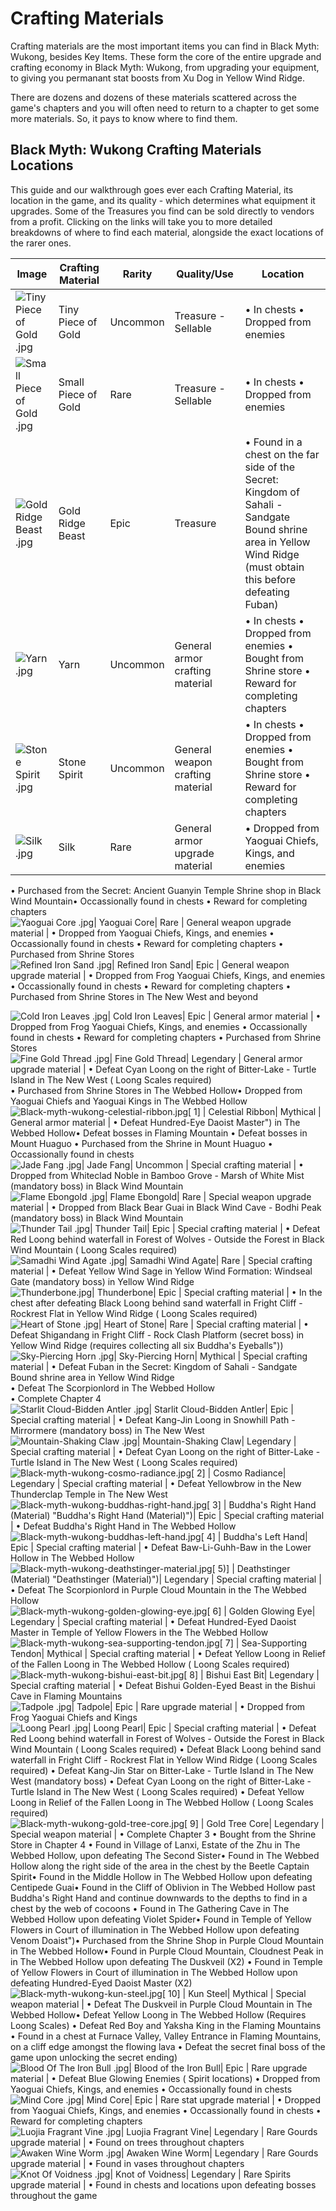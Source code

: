 # Crafting Materials

Crafting materials are the most important items you can find in Black Myth: Wukong, besides Key Items. These form the core of the entire upgrade and crafting economy in Black Myth: Wukong, from upgrading your equipment, to giving you permanant stat boosts from Xu Dog in Yellow Wind Ridge. 

There are dozens and dozens of these materials scattered across the game's chapters and you will often need to return to a chapter to get some more materials. So, it pays to know where to find them. 

## Black Myth: Wukong Crafting Materials Locations

This guide and our walkthrough goes ever each Crafting Material, its location in the game, and its quality - which determines what equipment it upgrades. Some of the Treasures you find can be sold directly to vendors from a profit. Clicking on the links will take you to more detailed breakdowns of where to find each material, alongside the exact locations of the rarer ones. 

Image | Crafting Material | Rarity | Quality/Use | Location   
---|---|---|---|---  
![Tiny Piece of Gold .jpg](https://oyster.ignimgs.com/mediawiki/apis.ign.com/black-myth-wukong/3/31/Tiny_Piece_of_Gold_.jpg)| Tiny Piece of Gold| Uncommon | Treasure - Sellable | • In chests • Dropped from enemies   
![Small Piece of Gold .jpg](https://oyster.ignimgs.com/mediawiki/apis.ign.com/black-myth-wukong/5/5f/Small_Piece_of_Gold_.jpg)| Small Piece of Gold| Rare | Treasure - Sellable | • In chests • Dropped from enemies   
![Gold Ridge Beast .jpg](https://oyster.ignimgs.com/mediawiki/apis.ign.com/black-myth-wukong/a/a0/Gold_Ridge_Beast_.jpg)| Gold Ridge Beast| Epic | Treasure | • Found in a chest on the far side of the Secret: Kingdom of Sahali - Sandgate Bound shrine area in Yellow Wind Ridge (must obtain this before defeating Fuban)  
![Yarn .jpg](https://oyster.ignimgs.com/mediawiki/apis.ign.com/black-myth-wukong/e/ef/Yarn_.jpg)| Yarn| Uncommon | General armor crafting material | • In chests • Dropped from enemies • Bought from Shrine store • Reward for completing chapters   
![Stone Spirit .jpg](https://oyster.ignimgs.com/mediawiki/apis.ign.com/black-myth-wukong/a/ac/Stone_Spirit_.jpg)| Stone Spirit| Uncommon | General weapon crafting material | • In chests • Dropped from enemies • Bought from Shrine store • Reward for completing chapters   
![Silk .jpg](https://oyster.ignimgs.com/mediawiki/apis.ign.com/black-myth-wukong/b/bd/Silk_.jpg)| Silk| Rare | General armor upgrade material | • Dropped from Yaoguai Chiefs, Kings, and enemies  
• Purchased from the Secret: Ancient Guanyin Temple Shrine shop in Black Wind Mountain• Occassionally found in chests • Reward for completing chapters   
![Yaoguai Core .jpg](https://oyster.ignimgs.com/mediawiki/apis.ign.com/black-myth-wukong/d/d8/Yaoguai_Core_.jpg)| Yaoguai Core| Rare | General weapon upgrade material | • Dropped from Yaoguai Chiefs, Kings, and enemies • Occassionally found in chests • Reward for completing chapters • Purchased from Shrine Stores   
![Refined Iron Sand .jpg](https://oyster.ignimgs.com/mediawiki/apis.ign.com/black-myth-wukong/5/57/Refined_Iron_Sand_.jpg)| Refined Iron Sand| Epic | General weapon upgrade material | • Dropped from Frog Yaoguai Chiefs, Kings, and enemies • Occassionally found in chests • Reward for completing chapters • Purchased from Shrine Stores in The New West and beyond  
  
![Cold Iron Leaves .jpg](https://oyster.ignimgs.com/mediawiki/apis.ign.com/black-myth-wukong/1/19/Cold_Iron_Leaves_.jpg)| Cold Iron Leaves| Epic | General armor material | • Dropped from Frog Yaoguai Chiefs, Kings, and enemies • Occassionally found in chests • Reward for completing chapters • Purchased from Shrine Stores   
![Fine Gold Thread .jpg](https://oyster.ignimgs.com/mediawiki/apis.ign.com/black-myth-wukong/0/0d/Fine_Gold_Thread_.jpg)| Fine Gold Thread| Legendary | General armor upgrade material | • Defeat Cyan Loong on the right of Bitter-Lake - Turtle Island in The New West ( Loong Scales required)  
• Purchased from Shrine Stores in The Webbed Hollow• Dropped from Yaoguai Chiefs and Yaoguai Kings in The Webbed Hollow  
![Black-myth-wukong-celestial-ribbon.jpg](https://oyster.ignimgs.com/mediawiki/apis.ign.com/black-myth-wukong/3/31/Black-myth-wukong-celestial-ribbon.jpg)[ 1] | Celestial Ribbon| Mythical | General armor material | • Defeat Hundred-Eye Daoist Master") in The Webbed Hollow• Defeat bosses in Flaming Mountain • Defeat bosses in Mount Huaguo • Purchased from the Shrine in Mount Huaguo • Occassionally found in chests   
![Jade Fang .jpg](https://oyster.ignimgs.com/mediawiki/apis.ign.com/black-myth-wukong/1/1c/Jade_Fang_.jpg)| Jade Fang| Uncommon | Special crafting material | • Dropped from Whiteclad Noble in Bamboo Grove - Marsh of White Mist (mandatory boss) in Black Wind Mountain  
![Flame Ebongold .jpg](https://oyster.ignimgs.com/mediawiki/apis.ign.com/black-myth-wukong/e/ea/Flame_Ebongold_.jpg)| Flame Ebongold| Rare | Special weapon upgrade material | • Dropped from Black Bear Guai in Black Wind Cave - Bodhi Peak (mandatory boss) in Black Wind Mountain  
![Thunder Tail .jpg](https://oyster.ignimgs.com/mediawiki/apis.ign.com/black-myth-wukong/6/6a/Thunder_Tail_.jpg)| Thunder Tail| Epic | Special crafting material | • Defeat  Red Loong behind waterfall in Forest of Wolves - Outside the Forest in Black Wind Mountain ( Loong Scales required)   
![Samadhi Wind Agate .jpg](https://oyster.ignimgs.com/mediawiki/apis.ign.com/black-myth-wukong/e/e0/Samadhi_Wind_Agate_.jpg)| Samadhi Wind Agate| Rare | Special crafting material | • Defeat Yellow Wind Sage in Yellow Wind Formation: Windseal Gate (mandatory boss) in Yellow Wind Ridge  
![Thunderbone.jpg](https://oyster.ignimgs.com/mediawiki/apis.ign.com/black-myth-wukong/0/0b/Thunderbone.jpg)| Thunderbone| Epic | Special crafting material | • In the chest after defeating Black Loong behind sand waterfall in Fright Cliff - Rockrest Flat in Yellow Wind Ridge ( Loong Scales required)   
![Heart of Stone .jpg](https://oyster.ignimgs.com/mediawiki/apis.ign.com/black-myth-wukong/9/92/Heart_of_Stone_.jpg)| Heart of Stone| Rare | Special crafting material | • Defeat Shigandang in Fright Cliff - Rock Clash Platform (secret boss) in Yellow Wind Ridge (requires collecting all six Buddha's Eyeballs"))   
![Sky-Piercing Horn .jpg](https://oyster.ignimgs.com/mediawiki/apis.ign.com/black-myth-wukong/4/48/Sky-Piercing_Horn_.jpg)| Sky-Piercing Horn| Mythical | Special crafting material | • Defeat  Fuban in the Secret: Kingdom of Sahali - Sandgate Bound shrine area in Yellow Wind Ridge  
• Defeat The Scorpionlord in The Webbed Hollow  
• Complete Chapter 4   
![Starlit Cloud-Bidden Antler .jpg](https://oyster.ignimgs.com/mediawiki/apis.ign.com/black-myth-wukong/0/04/Starlit_Cloud-Bidden_Antler_.jpg)| Starlit Cloud-Bidden Antler| Epic | Special crafting material | • Defeat Kang-Jin Loong in Snowhill Path - Mirrormere (mandatory boss) in The New West  
![Mountain-Shaking Claw .jpg](https://oyster.ignimgs.com/mediawiki/apis.ign.com/black-myth-wukong/5/5b/Mountain-Shaking_Claw_.jpg)| Mountain-Shaking Claw| Legendary | Special crafting material | • Defeat Cyan Loong on the right of Bitter-Lake - Turtle Island in The New West ( Loong Scales required)   
![Black-myth-wukong-cosmo-radiance.jpg](https://oyster.ignimgs.com/mediawiki/apis.ign.com/black-myth-wukong/6/6e/Black-myth-wukong-cosmo-radiance.jpg)[ 2] | Cosmo Radiance| Legendary | Special crafting material | • Defeat Yellowbrow in the New Thunderclap Temple in The New West  
![Black-myth-wukong-buddhas-right-hand.jpg](https://oyster.ignimgs.com/mediawiki/apis.ign.com/black-myth-wukong/f/fb/Black-myth-wukong-buddhas-right-hand.jpg)[ 3] | Buddha's Right Hand (Material) "Buddha's Right Hand \(Material\)")| Epic | Special crafting material | • Defeat Buddha's Right Hand in The Webbed Hollow  
![Black-myth-wukong-buddhas-left-hand.jpg](https://oyster.ignimgs.com/mediawiki/apis.ign.com/black-myth-wukong/f/f3/Black-myth-wukong-buddhas-left-hand.jpg)[ 4] | Buddha's Left Hand| Epic | Special crafting material | • Defeat Baw-Li-Guhh-Baw in the Lower Hollow in The Webbed Hollow  
![Black-myth-wukong-deathstinger-material.jpg](https://oyster.ignimgs.com/mediawiki/apis.ign.com/black-myth-wukong/1/19/Black-myth-wukong-deathstinger-material.jpg)[ 5)] | Deathstinger (Material) "Deathstinger \(Material\)")| Legendary | Special crafting material | • Defeat The Scorpionlord in Purple Cloud Mountain in the The Webbed Hollow  
![Black-myth-wukong-golden-glowing-eye.jpg](https://oyster.ignimgs.com/mediawiki/apis.ign.com/black-myth-wukong/7/7a/Black-myth-wukong-golden-glowing-eye.jpg)[ 6] | Golden Glowing Eye| Legendary | Special crafting material | • Defeat Hundred-Eyed Daoist Master in Temple of Yellow Flowers in the The Webbed Hollow  
![Black-myth-wukong-sea-supporting-tendon.jpg](https://oyster.ignimgs.com/mediawiki/apis.ign.com/black-myth-wukong/8/8f/Black-myth-wukong-sea-supporting-tendon.jpg)[ 7] | Sea-Supporting Tendon| Mythical | Special crafting material | • Defeat Yellow Loong in Relief of the Fallen Loong in The Webbed Hollow ( Loong Scales required)   
![Black-myth-wukong-bishui-east-bit.jpg](https://oyster.ignimgs.com/mediawiki/apis.ign.com/black-myth-wukong/4/42/Black-myth-wukong-bishui-east-bit.jpg)[ 8] | Bishui East Bit| Legendary | Special crafting material | • Defeat Bishui Golden-Eyed Beast in the Bishui Cave in Flaming Mountains   
![Tadpole .jpg](https://oyster.ignimgs.com/mediawiki/apis.ign.com/black-myth-wukong/c/cb/Tadpole_.jpg)| Tadpole| Epic | Rare upgrade material | • Dropped from Frog Yaoguai Chiefs and Kings   
![Loong Pearl .jpg](https://oyster.ignimgs.com/mediawiki/apis.ign.com/black-myth-wukong/3/3d/Loong_Pearl_.jpg)| Loong Pearl| Epic | Special crafting material | • Defeat Red Loong behind waterfall in Forest of Wolves - Outside the Forest in Black Wind Mountain ( Loong Scales required) • Defeat Black Loong behind sand waterfall in Fright Cliff - Rockrest Flat in Yellow Wind Ridge ( Loong Scales required) • Defeat Kang-Jin Star on Bitter-Lake - Turtle Island in The New West (mandatory boss) • Defeat Cyan Loong on the right of Bitter-Lake - Turtle Island in The New West ( Loong Scales required) • Defeat Yellow Loong in Relief of the Fallen Loong in The Webbed Hollow ( Loong Scales required)   
![Black-myth-wukong-gold-tree-core.jpg](https://oyster.ignimgs.com/mediawiki/apis.ign.com/black-myth-wukong/1/19/Black-myth-wukong-gold-tree-core.jpg)[ 9] | Gold Tree Core| Legendary | Special weapon material | • Complete Chapter 3 • Bought from the Shrine Store in Chapter 4 • Found in Village of Lanxi, Estate of the Zhu in The Webbed Hollow, upon defeating The Second Sister• Found in The Webbed Hollow along the right side of the area in the chest by the Beetle Captain Spirit• Found in the Middle Hollow in The Webbed Hollow upon defeating Centipede Guai• Found in the Cliff of Oblivion in The Webbed Hollow past Buddha's Right Hand and continue downwards to the depths to find in a chest by the web of cocoons • Found in The Gathering Cave in The Webbed Hollow upon defeating Violet Spider• Found in Temple of Yellow Flowers in Court of illumination in The Webbed Hollow upon defeating Venom Doaist")• Purchased from the Shrine Shop in Purple Cloud Mountain in The Webbed Hollow• Found in Purple Cloud Mountain, Cloudnest Peak in in The Webbed Hollow upon defeating The Duskveil (X2) • Found in Temple of Yellow Flowers in Court of illumination in The Webbed Hollow upon defeating Hundred-Eyed Daoist Master (X2)   
![Black-myth-wukong-kun-steel.jpg](https://oyster.ignimgs.com/mediawiki/apis.ign.com/black-myth-wukong/0/0b/Black-myth-wukong-kun-steel.jpg)[ 10] | Kun Steel| Mythical | Special weapon material | • Defeat The Duskveil in Purple Cloud Mountain in The Webbed Hollow• Defeat Yellow Loong in The Webbed Hollow (Requires Loong Scales) • Defeat Red Boy and Yaksha King in the Flaming Mountains • Found in a chest at Furnace Valley, Valley Entrance in Flaming Mountains, on a cliff edge amongst the flowing lava • Defeat the secret final boss of the game upon unlocking the secret ending)  
![Blood Of The Iron Bull .jpg](https://oyster.ignimgs.com/mediawiki/apis.ign.com/black-myth-wukong/e/e0/Blood_Of_The_Iron_Bull_.jpg)| Blood of the Iron Bull| Epic | Rare upgrade material | • Defeat Blue Glowing Enemies ( Spirit locations) • Dropped from Yaoguai Chiefs, Kings, and enemies • Occassionally found in chests   
![Mind Core .jpg](https://oyster.ignimgs.com/mediawiki/apis.ign.com/black-myth-wukong/9/9d/Mind_Core_.jpg)| Mind Core| Epic | Rare stat upgrade material | • Dropped from Yaoguai Chiefs, Kings, and enemies • Occassionally found in chests • Reward for completing chapters   
![Luojia Fragrant Vine .jpg](https://oyster.ignimgs.com/mediawiki/apis.ign.com/black-myth-wukong/1/1e/Luojia_Fragrant_Vine_.jpg)| Luojia Fragrant Vine| Legendary | Rare Gourds upgrade material | • Found on trees throughout chapters   
![Awaken Wine Worm .jpg](https://oyster.ignimgs.com/mediawiki/apis.ign.com/black-myth-wukong/5/52/Awaken_Wine_Worm_.jpg)| Awaken Wine Worm| Legendary | Rare Gourds upgrade material | • Found in vases throughout chapters   
![Knot Of Voidness .jpg](https://oyster.ignimgs.com/mediawiki/apis.ign.com/black-myth-wukong/f/f0/Knot_Of_Voidness_.jpg)| Knot of Voidness| Legendary | Rare Spirits upgrade material | • Found in chests and locations upon defeating bosses throughout the game